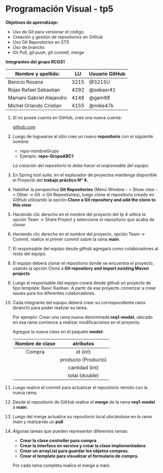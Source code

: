 # Programación Visual - tp5

**Objetivos de aprendizaje:**

* Uso de Git para versionar el código.
* Creación y gestión de repositorios en GitHub
* Uso Git Repositories en STS
* Uso de branchs
* Git Pull, git push, git commit, merge

**Integrantes del grupo RCGS1**

| Nombre y apellido:       | LU   | Usuario GitHub |
| ------------------------ | ---- | -------------- |
| Benicio Roxana           | 3215 |      @3215U         |
| Rojas Rafael Sebastian   | 4292 |      @sebasr41          |
| Mamani Gabriel Alejandro | 4148 |      @gam98          |
| Michel Orlando Cristian  | 4155 |      @mike47k          |

1. Si no posee cuenta en GitHub, cree una nueva cuenta: 

   [github.com](https://github.com	"GitHub")

2. Luego de loguearse al sitio cree un nuevo **repositorio** con el siguiente nombre:

   * repo-nombreGrupo
   * Ejemplo: **repo-GrupoABC1**

   *La creación del repositorio lo debe hacer el responsable del equipo.*

3. En Spring tool suite, en el explorador de proyectos mantenga disponible el Proyecto del **trabajo práctico N° 4.**

4. Habilitar la perspectiva **Git Repositories** (Menú Window - > Show view -> Other -> Git -> Git
   Repositories), luego clone el repositorio creado en GitHub utilizando la opción **Clone a Git repository and add the clone to this view**

5. Haciendo clic derecho en el nombre del proyecto del tp 4 utilice la opción Team -> Share Project y seleccione el repositorio que acaba de clonar

6. Haciendo clic derecho en el nombre del proyecto, opción Team -> Commit, realice el primer commit sobre la rama **main**.

7. El responsable del equipo desde github agregará como colaboradores al resto del equipo.

8. El equipo deberá clonar el repositorio donde se encuentra el proyecto, usando la opción Clone a **Git repository and import existing Maven projects**

9. Luego el responsable del equipo creará desde github un proyecto de tipo template: Basic Kanban. A partir de ese proyecto comenzar a crear issues para los diferentes colaboradores.

10. Cada integrante del equipo deberá crear su correspondiente rama (branch) para poder realizar su tarea.

    Por ejemplo: Crear una rama nueva denominada **req1-model**, ubicado en esa rama comience a realizar modificaciones en el proyecto.

    Agregue la nueva clase en el paquete **model:**

    | **Nombre de clase** |    **atributos**    |
    | :-----------------: | :-----------------: |
    |       Compra        |      id (int)       |
    |                     | producto (Producto) |
    |                     |   cantidad (int)    |
    |                     |   total (double)    |

11. Luego realice el commit para actualizar el repositorio remoto con la nueva rama.

12. Desde el repositorio de GitHub realice el **merge** de la rama **req1-model** a **main.**

13. Luego del merge actualice su repositorio local ubicándose en la rama main y realizando un **pull**

14. Algunas tareas que pueden representar diferentes ramas:

    * **Crear la clase controller para compra**
    * **Crear la interface en service y crear la clase implementadora**
    * **Crear un arrayList para guardar los objetos compras.**
    * **Crear el template para visualizar el formulario de compra.**

    Por cada rama completa realice el merge a main.



